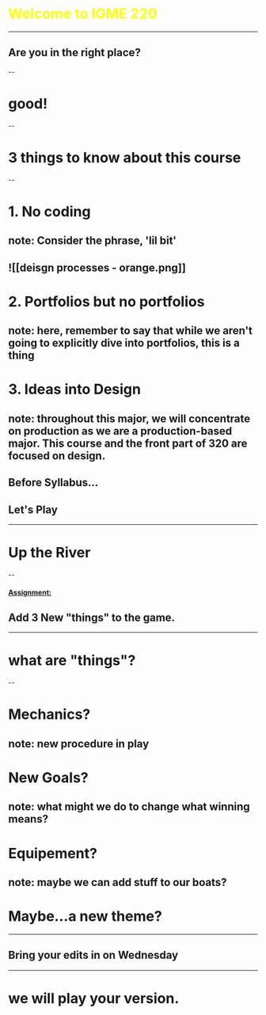 <!-- slide bg= "[[mobius.png]]" -->
# <font color="#ffff00">**Welcome to IGME 220**</font>
---
## Are you in the right place?
--
# good! 
--
# 3 things to know about this course
--
# 1. No coding 
note: Consider the phrase, 'lil bit'
--
![[deisgn processes - orange.png]]
--
# 2. Portfolios but no portfolios
note: here, remember to say that while we aren't going to explicitly dive into portfolios, this is a thing
--
# 3. Ideas into Design
note: throughout this major, we will concentrate on production as we are a production-based major. This course and the front part of 320 are focused on design. 
--
## Before Syllabus...
## Let's Play
---
# **Up the River**
--
#### <u>Assignment: </u>
## Add 3 New "things" to the game.
---
# what are "things"?
--
# Mechanics?
note: new procedure in play
--
# New Goals?
note: what might we do to change what winning means?
--
# Equipement?
note: maybe we can add stuff to our boats? 
--
# Maybe...a new theme?
---
## Bring your edits in on Wednesday

---
# we will play your version.

